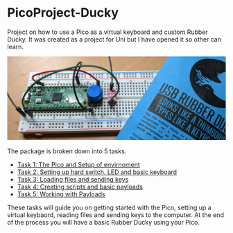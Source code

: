 # PicoProject-Ducky

Project on how to use a Pico as a virtual keyboard and custom Rubber Ducky. It was created as a project for Uni but I have opened it so other can learn.

![PicoDucky](./images/ducky.png)

The package is broken down into 5 tasks.

* [Task 1: The Pico and Setup of envirnoment](https://github.com/CraigWilsonOZ/PicoProject-Ducky/blob/main/Task%201/readme.md)
* [Task 2: Setting up hard switch, LED and basic keyboard](https://github.com/CraigWilsonOZ/PicoProject-Ducky/blob/main/Task%202/readme.md)
* [Task 3: Loading files and sending keys](https://github.com/CraigWilsonOZ/PicoProject-Ducky/blob/main/Task%203/readme.md)
* [Task 4: Creating scripts and basic payloads](https://github.com/CraigWilsonOZ/PicoProject-Ducky/blob/main/Task%204/readme.md)
* [Task 5: Working with Payloads](https://github.com/CraigWilsonOZ/PicoProject-Ducky/blob/main/Task%205/readme.md)

These tasks will guide you on getting started with the Pico, setting up a virtual keybaord, reading files and sending keys to the computer. At the end of the process you will have a basic Rubber Ducky using your Pico.
